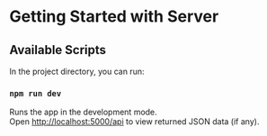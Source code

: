 # Getting Started with Server

## Available Scripts

In the project directory, you can run:

### `npm run dev`

Runs the app in the development mode.\
Open [http://localhost:5000/api](http://localhost:5000/api) to view returned JSON data (if any).
